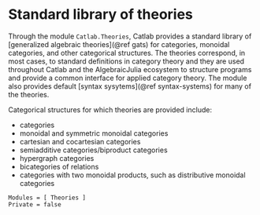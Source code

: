 # Standard library of theories

Through the module `Catlab.Theories`, Catlab provides a standard library of
[generalized algebraic theories](@ref gats) for categories, monoidal categories,
and other categorical structures. The theories correspond, in most cases, to
standard definitions in category theory and they are used throughout Catlab and
the AlgebraicJulia ecosystem to structure programs and provide a common
interface for applied category theory. The module also provides default [syntax
sysytems](@ref syntax-systems) for many of the theories.

Categorical structures for which theories are provided include:

+ categories
+ monoidal and symmetric monoidal categories
+ cartesian and cocartesian categories
+ semiadditive categories/biproduct categories
+ hypergraph categories
+ bicategories of relations
+ categories with two monoidal products, such as distributive monoidal
  categories

```@autodocs
Modules = [ Theories ]
Private = false
```

